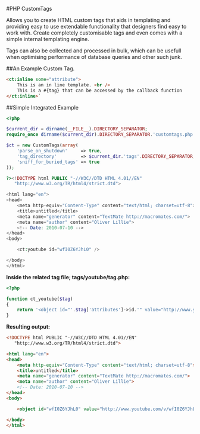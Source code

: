 #PHP CustomTags

Allows you to create HTML custom tags that aids in templating and providing easy to use extendable functionality that designers find easy to work with. Create completely customisable tags and even comes with a simple internal templating engine.

Tags can also be collected and processed in bulk, which can be usefull when optimising performance of database queries and other such junk.

##An Example Custom Tag.

```html
<ct:inline some="attribute">
    This is an in line template. <br />
    This is a #{tag} that can be accessed by the callback function
</ct:inline>`
```

##Simple Integrated Example

```php
<?php

$current_dir = dirname(__FILE__).DIRECTORY_SEPARATOR;
require_once dirname($current_dir).DIRECTORY_SEPARATOR.'customtags.php';

$ct = new CustomTags(array(
    'parse_on_shutdown'     => true,
    'tag_directory'         => $current_dir.'tags'.DIRECTORY_SEPARATOR,
    'sniff_for_buried_tags' => true
));

?><!DOCTYPE html PUBLIC "-//W3C//DTD HTML 4.01//EN"
   "http://www.w3.org/TR/html4/strict.dtd">

<html lang="en">
<head>
    <meta http-equiv="Content-Type" content="text/html; charset=utf-8">
    <title>untitled</title>
    <meta name="generator" content="TextMate http://macromates.com/">
    <meta name="author" content="Oliver Lillie">
    <!-- Date: 2010-07-10 -->
</head>
<body> 

    <ct:youtube id="wfI0Z6YJhL0" />

</body>
</html>
```

**Inside the related tag file; tags/youtube/tag.php:**

```php
<?php

function ct_youtube($tag)
{
    return '<object id="'.$tag['attributes']->id.'" value="http://www.youtube.com/v/'.$tag['attributes']->id.'" /><param ...etc...>';
}

````

**Resulting output:**

```html
<!DOCTYPE html PUBLIC "-//W3C//DTD HTML 4.01//EN"
   "http://www.w3.org/TR/html4/strict.dtd"> 

<html lang="en"> 
<head> 
    <meta http-equiv="Content-Type" content="text/html; charset=utf-8"> 
    <title>untitled</title> 
    <meta name="generator" content="TextMate http://macromates.com/"> 
    <meta name="author" content="Oliver Lillie"> 
    <!-- Date: 2010-07-10 --> 
</head> 
<body> 

    <object id="wfI0Z6YJhL0" value="http://www.youtube.com/v/wfI0Z6YJhL0" /><param ...etc...> 

</body> 
</html>
```